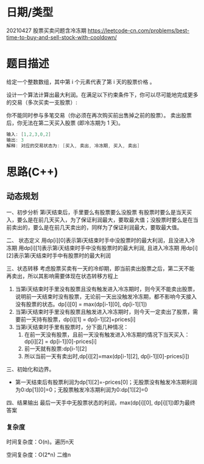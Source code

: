 # 日期/类型
20210427 股票买卖问题含冷冻期
https://leetcode-cn.com/problems/best-time-to-buy-and-sell-stock-with-cooldown/

# 题目描述
给定一个整数数组，其中第 i 个元素代表了第 i 天的股票价格 。​

设计一个算法计算出最大利润。在满足以下约束条件下，你可以尽可能地完成更多的交易（多次买卖一支股票）:

你不能同时参与多笔交易（你必须在再次购买前出售掉之前的股票）。
卖出股票后，你无法在第二天买入股票 (即冷冻期为 1 天)。
``` cpp
输入: [1,2,3,0,2]
输出: 3 
解释: 对应的交易状态为: [买入, 卖出, 冷冻期, 买入, 卖出]
```


# 思路(C++)
## 动态规划
一、初步分析
第i天结束后，手里要么有股票要么没股票
有股票时要么是当天买入，要么是在前几天买入，为了保证利润最大，要取最大值；没股票时要么是在当前卖出的，要么是在前几天卖出的，同样为了保证利润最大，要取最大值。


二、 状态定义
用dp[i][0]表示第i天结束时手中没股票时的最大利润，且没进入冷冻期
用dp[i][1]表示第i天结束时手中没有股票时的最大利润, 且进入冷冻期
用dp[i][2]表示第i天结束时手中有股票时的最大利润

三、状态转移
考虑股票买卖有一天的冷却期，即当前卖出股票之后，第二天不能再卖出，所以其影响需要体现在状态转移方程上
1. 当第i天结束时手里没有股票且没有触发进入冷冻期时，则今天不能卖出股票，说明前一天结束时没有股票，无论前一天出没触发冷冻期，都不影响今天接入没有股票的状态。dp[i][0] = max(dp[i-1][0], dp[i-1][1])
2. 当第i天结束时手里没有股票且触发进入冷冻期时，则今天一定卖出了股票，需要前一天持有股票，dp[i][1] = dp[i-1][2]+prices[i]
3. 当第i天结束时手里有股票时，分下面几种情况：
   1. 在前一天没有股票，且前一天没有触发进入冷冻期的情况下当天买入：dp[i][2] = dp[i-1][0]-prices[i]
   2. 前一天就有股票:dp[i-1][2]
   3. 所以当前一天有卖出时,dp[i][2]=max(dp[i-1][2], dp[i-1][0]-prices[i])

三、初始化和边界。
- 第一天结束后有股票利润为dp[1][2]=-prices[0]；无股票没有触发冷冻期利润为0:dp[1][0]=0；无股票触发冷冻期利润为0:dp[1][2]=0


四、结果输出
最后一天手中无股票状态的利润，max(dp[i][0], dp[i][1])即为最终答案

### 复杂度
时间复杂度：O(n)。遍历n天

空间复杂度：O(2*n) 二维n